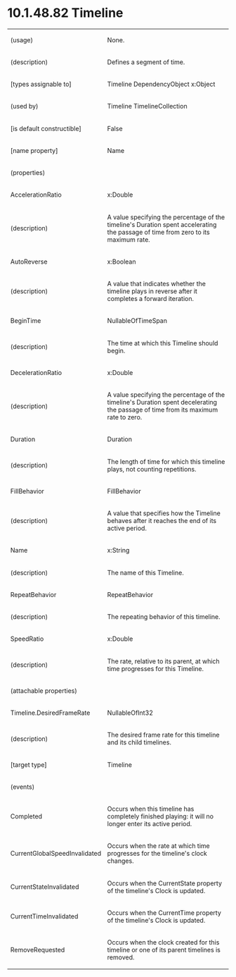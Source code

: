 <html dir="LTR" xmlns:mshelp="http://msdn.microsoft.com/mshelp" xmlns:ddue="http://ddue.schemas.microsoft.com/authoring/2003/5" xmlns:xlink="http://www.w3.org/1999/xlink" xmlns:tool="http://www.microsoft.com/tooltip"><body><input type="hidden" id="userDataCache" class="userDataStyle"><input type="hidden" id="hiddenScrollOffset"><img id="dropDownImage" style="display:none; height:0; width:0;" src="../local/drpdown.gif"><img id="dropDownHoverImage" style="display:none; height:0; width:0;" src="../local/drpdown_orange.gif"><img id="collapseImage" style="display:none; height:0; width:0;" src="../local/collapse.gif"><img id="expandImage" style="display:none; height:0; width:0;" src="../local/exp.gif"><img id="collapseAllImage" style="display:none; height:0; width:0;" src="../local/collall.gif"><img id="expandAllImage" style="display:none; height:0; width:0;" src="../local/expall.gif"><img id="copyImage" style="display:none; height:0; width:0;" src="../local/copycode.gif"><img id="copyHoverImage" style="display:none; height:0; width:0;" src="../local/copycodeHighlight.gif"><div id="header"><h1 class="heading">10.1.48.82 Timeline</h1></div><div id="mainSection"><div id="mainBody"><div id="allHistory" class="saveHistory" onsave="saveAll()" onload="loadAll()"></div>
			<div id="sectionSection0" class="section" name="collapseableSection"><content xmlns="http://ddue.schemas.microsoft.com/authoring/2003/5" xmlns:wsd="http://wsdev.schemas.microsoft.com/authoring/2008/2" xmlns:msxsl="urn:schemas-microsoft-com:xslt" xmlns:script="urn:script" xmlns:build="urn:build">
				</content></div><div id="sectionSection1" class="section" name="collapseableSection"><content xmlns="http://ddue.schemas.microsoft.com/authoring/2003/5" xmlns:wsd="http://wsdev.schemas.microsoft.com/authoring/2008/2" xmlns:msxsl="urn:schemas-microsoft-com:xslt" xmlns:script="urn:script" xmlns:build="urn:build">
					<p xmlns=""><b></b></p><table class="ProtocolAuthoredTable" xmlns=""><tr>
								<td>
									<p>(usage)</p>
								</td>
								<td>
									<p>None.</p>
								</td>
							</tr><tr>
							<td>
								<p>(description)</p>
							</td>
							<td>
								<p>Defines a segment of time.</p>
							</td>
						</tr><tr>
							<td>
								<p>[types assignable to]</p>
							</td>
							<td>
								<p>Timeline DependencyObject x:Object</p>
							</td>
						</tr><tr>
							<td>
								<p>(used by)</p>
							</td>
							<td>
								<p>Timeline TimelineCollection</p>
							</td>
						</tr><tr>
							<td>
								<p>[is default constructible]</p>
							</td>
							<td>
								<p>False</p>
							</td>
						</tr><tr>
							<td>
								<p>[name property]</p>
							</td>
							<td>
								<p>Name</p>
							</td>
						</tr><tr>
							<td>
								<p>(properties)</p>
							</td>
							<td>
							</td>
						</tr><tr>
							<td>
								<p>AccelerationRatio</p>
							</td>
							<td>
								<p>x:Double</p>
							</td>
						</tr><tr>
							<td>
								<p>(description)</p>
							</td>
							<td>
								<p>A value specifying the percentage of the timeline's Duration spent accelerating the passage of time from zero to its maximum rate.</p>
							</td>
						</tr><tr>
							<td>
								<p>AutoReverse</p>
							</td>
							<td>
								<p>x:Boolean</p>
							</td>
						</tr><tr>
							<td>
								<p>(description)</p>
							</td>
							<td>
								<p>A value that indicates whether the timeline plays in reverse after it completes a forward iteration.</p>
							</td>
						</tr><tr>
							<td>
								<p>BeginTime</p>
							</td>
							<td>
								<p>NullableOfTimeSpan</p>
							</td>
						</tr><tr>
							<td>
								<p>(description)</p>
							</td>
							<td>
								<p>The time at which this Timeline should begin.</p>
							</td>
						</tr><tr>
							<td>
								<p>DecelerationRatio</p>
							</td>
							<td>
								<p>x:Double</p>
							</td>
						</tr><tr>
							<td>
								<p>(description)</p>
							</td>
							<td>
								<p>A value specifying the percentage of the timeline's Duration spent decelerating the passage of time from its maximum rate to zero.</p>
							</td>
						</tr><tr>
							<td>
								<p>Duration</p>
							</td>
							<td>
								<p>Duration</p>
							</td>
						</tr><tr>
							<td>
								<p>(description)</p>
							</td>
							<td>
								<p>The length of time for which this timeline plays, not counting repetitions.</p>
							</td>
						</tr><tr>
							<td>
								<p>FillBehavior</p>
							</td>
							<td>
								<p>FillBehavior</p>
							</td>
						</tr><tr>
							<td>
								<p>(description)</p>
							</td>
							<td>
								<p>A value that specifies how the Timeline behaves after it reaches the end of its active period.</p>
							</td>
						</tr><tr>
							<td>
								<p>Name</p>
							</td>
							<td>
								<p>x:String</p>
							</td>
						</tr><tr>
							<td>
								<p>(description)</p>
							</td>
							<td>
								<p>The name of this Timeline.</p>
							</td>
						</tr><tr>
							<td>
								<p>RepeatBehavior</p>
							</td>
							<td>
								<p>RepeatBehavior</p>
							</td>
						</tr><tr>
							<td>
								<p>(description)</p>
							</td>
							<td>
								<p>The repeating behavior of this timeline.</p>
							</td>
						</tr><tr>
							<td>
								<p>SpeedRatio</p>
							</td>
							<td>
								<p>x:Double</p>
							</td>
						</tr><tr>
							<td>
								<p>(description)</p>
							</td>
							<td>
								<p>The rate, relative to its parent, at which time progresses for this Timeline.</p>
							</td>
						</tr><tr>
							<td>
								<p>(attachable properties)</p>
							</td>
							<td>
							</td>
						</tr><tr>
							<td>
								<p>Timeline.DesiredFrameRate</p>
							</td>
							<td>
								<p>NullableOfInt32</p>
							</td>
						</tr><tr>
							<td>
								<p>(description)</p>
							</td>
							<td>
								<p>The desired frame rate for this timeline and its child timelines.</p>
							</td>
						</tr><tr>
							<td>
								<p>[target type]</p>
							</td>
							<td>
								<p>Timeline</p>
							</td>
						</tr><tr>
							<td>
								<p>(events)</p>
							</td>
							<td>
							</td>
						</tr><tr>
							<td>
								<p>Completed</p>
							</td>
							<td>
								<p>Occurs when this timeline has completely finished playing: it will no longer enter its active period.</p>
							</td>
						</tr><tr>
							<td>
								<p>CurrentGlobalSpeedInvalidated</p>
							</td>
							<td>
								<p>Occurs when the rate at which time progresses for the timeline's clock changes.</p>
							</td>
						</tr><tr>
							<td>
								<p>CurrentStateInvalidated</p>
							</td>
							<td>
								<p>Occurs when the CurrentState property of the timeline's Clock is updated.</p>
							</td>
						</tr><tr>
							<td>
								<p>CurrentTimeInvalidated</p>
							</td>
							<td>
								<p>Occurs when the CurrentTime property of the timeline's Clock is updated.</p>
							</td>
						</tr><tr>
							<td>
								<p>RemoveRequested</p>
							</td>
							<td>
								<p>Occurs when the clock created for this timeline or one of its parent timelines is removed.</p>
							</td>
						</tr></table>
				</content></div><!--[if gte IE 5]>
			<tool:tip element="languageFilterToolTip" avoidmouse="false"/>
		<![endif]--></div><a name="feedback"></a><span></span></div></body></html>